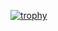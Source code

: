 [![trophy](https://github-profile-trophy.vercel.app/?username=TrueVor&theme=juicyfresh&column=3&margin-w=15&margin-h=15&no-frame=true&rank=-C)](https://github.com/TrueVor/github-profile-trophy)
